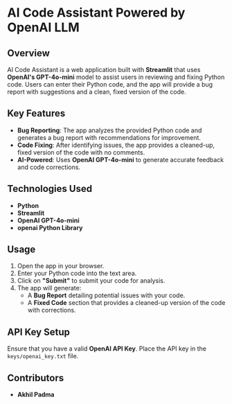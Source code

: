# AI Code Assistant Powered by OpenAI LLM

## Overview
AI Code Assistant is a web application built with **Streamlit** that uses **OpenAI's GPT-4o-mini** model to assist users in reviewing and fixing Python code. Users can enter their Python code, and the app will provide a bug report with suggestions and a clean, fixed version of the code.

## Key Features
- **Bug Reporting**: The app analyzes the provided Python code and generates a bug report with recommendations for improvement.
- **Code Fixing**: After identifying issues, the app provides a cleaned-up, fixed version of the code with no comments.
- **AI-Powered**: Uses **OpenAI GPT-4o-mini** to generate accurate feedback and code corrections.

## Technologies Used
- **Python**
- **Streamlit**
- **OpenAI GPT-4o-mini**
- **openai Python Library**

## Usage
1. Open the app in your browser.
2. Enter your Python code into the text area.
3. Click on **"Submit"** to submit your code for analysis.
4. The app will generate:
   - A **Bug Report** detailing potential issues with your code.
   - A **Fixed Code** section that provides a cleaned-up version of the code with corrections.

## API Key Setup
Ensure that you have a valid **OpenAI API Key**. Place the API key in the `keys/openai_key.txt` file.

## Contributors
- **Akhil Padma**
